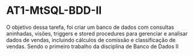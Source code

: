 # AT1-MtSQL-BDD-II
O objetivo dessa tarefa, foi criar um banco de dados com consultas aninhadas, visões, triggers e stored procedures para gerenciar e analisar dados de vendas, incluindo cálculos de comissão e classificação de vendas. Sendo o primeiro trabalho da disciplina de Banco de Dados II
